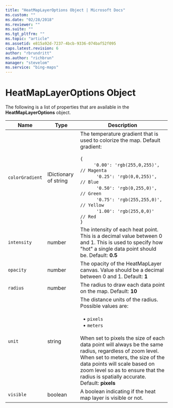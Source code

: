 ```yaml
---
title: "HeatMapLayerOptions Object | Microsoft Docs"
ms.custom: ""
ms.date: "02/28/2018"
ms.reviewer: ""
ms.suite: ""
ms.tgt_pltfrm: ""
ms.topic: "article"
ms.assetid: e815a92d-7237-4bcb-9336-074baf52f095
caps.latest.revision: 6
author: "rbrundritt"
ms.author: "richbrun"
manager: "stevelom"
ms.service: "bing-maps"
---
```


# HeatMapLayerOptions Object

The following is a list of properties that are available in the **HeatMapLayerOptions** object.

Name                 | Type                    | Description
-------------------- | ----------------------- | -----------------------------------------------
`colorGradient`      | IDictionary of string     | The temperature gradient that is used to colorize the map. Default gradient:<br/><br/>`{`<br/>&nbsp;&nbsp;&nbsp;&nbsp;`   '0.00': 'rgb(255,0,255)',  // Magenta`<br/>&nbsp;&nbsp;&nbsp;&nbsp;`    '0.25': 'rgb(0,0,255)',    // Blue`<br/>&nbsp;&nbsp;&nbsp;&nbsp;`    '0.50': 'rgb(0,255,0)',    // Green`<br/>&nbsp;&nbsp;&nbsp;&nbsp;`    '0.75': 'rgb(255,255,0)', // Yellow`<br/>&nbsp;&nbsp;&nbsp;&nbsp;`    '1.00': 'rgb(255,0,0)'    // Red`<br/>`}`
`intensity`          | number                  | The intensity of each heat point. This is a decimal value between 0 and 1. This is used to specify how "hot" a single data point should be. Default: **0.5**
`opacity`            | number                  | The opacity of the HeatMapLayer canvas. Value should be a decimal between 0 and 1. Default: **1**
`radius`             | number                  | The radius to draw each data point on the map. Default: **10** 
`unit`               | string             | The distance units of the radius. Possible values are:<br/><br/>&nbsp; • `pixels`<br/>&nbsp; • `meters`<br/><br/>When set to pixels the size of each data point will always be the same radius, regardless of zoom level. When set to meters, the size of the data points will scale based on zoom level so as to ensure that the radius is spatially accurate. Default: **pixels**  
`visible` | boolean | A boolean indicating if the heat map layer is visible or not.